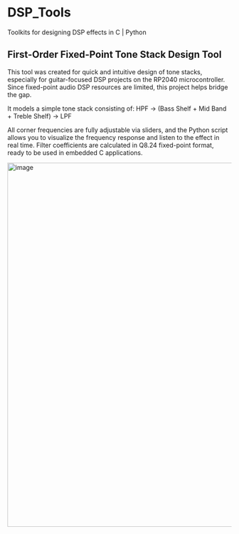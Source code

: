 # DSP_Tools
Toolkits for designing DSP effects in C | Python

## First-Order Fixed-Point Tone Stack Design Tool
This tool was created for quick and intuitive design of tone stacks, especially for guitar-focused DSP projects on the RP2040 microcontroller. 
Since fixed-point audio DSP resources are limited, this project helps bridge the gap.

It models a simple tone stack consisting of:
HPF → (Bass Shelf + Mid Band + Treble Shelf) → LPF

All corner frequencies are fully adjustable via sliders, and the Python script allows you to visualize the frequency response and listen to the effect in real time. 
Filter coefficients are calculated in Q8.24 fixed-point format, ready to be used in embedded C applications.

<img width="938" height="816" alt="image" src="https://github.com/user-attachments/assets/6d593099-0be8-4b5c-b30c-e5c89b4f801b" />
